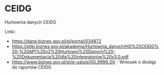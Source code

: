 # CEIDG
Hurtownia danych CEIDG

Linki:

- https://dane.biznes.gov.pl/pl/portal/034872
- https://pliki.biznes.gov.pl/akademia/Hurtownia_danych/HD%20CEIDG%20-%20API%20v2%20Hurtowni%20Danych%20-%20Dokumentacja%20dla%20integratorów%20v3.0.pdf
- https://www.biznes.gov.pl/pl/e-uslugi/00_9999_00 - Wniosek o dostęp do raportów CEIDG
